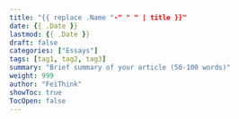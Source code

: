 ```yaml
---
title: "{{ replace .Name "-" " " | title }}"
date: {{ .Date }}
lastmod: {{ .Date }}
draft: false
categories: ["Essays"]
tags: [tag1, tag2, tag3]
summary: "Brief summary of your article (50-100 words)"
weight: 999
author: "FeiThink"
showToc: true
TocOpen: false
---
```


